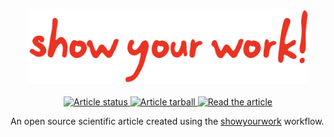 <p align="center">
<a href="https://github.com/showyourwork/showyourwork">
<img width = "450" src="https://raw.githubusercontent.com/showyourwork/.github/main/images/showyourwork.png" alt="showyourwork"/>
</a>
<br>
<br>
<a href="https://github.com/mkenworthy/ASASSN-21js/actions/workflows/build.yml">
<img src="https://github.com/mkenworthy/ASASSN-21js/actions/workflows/build.yml/badge.svg?branch=main" alt="Article status"/>
</a>
<a href="https://github.com/mkenworthy/ASASSN-21js/raw/main-pdf/arxiv.tar.gz">
<img src="https://img.shields.io/badge/article-tarball-blue.svg?style=flat" alt="Article tarball"/>
</a>
<a href="https://github.com/mkenworthy/ASASSN-21js/raw/main-pdf/ms.pdf">
<img src="https://img.shields.io/badge/article-pdf-blue.svg?style=flat" alt="Read the article"/>
</a>
</p>

An open source scientific article created using the [showyourwork](https://github.com/showyourwork/showyourwork) workflow.
